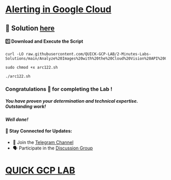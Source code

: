 # [Alerting in Google Cloud](https://www.cloudskillsboost.google/focuses/19469?parent=catalog)

## 🔑 Solution [here]()

#### 1️⃣ Download and Execute the Script  

```
curl -LO raw.githubusercontent.com/QUICK-GCP-LAB/2-Minutes-Labs-Solutions/main/Analyze%20Images%20with%20the%20Cloud%20Vision%20API%20Challenge%20Lab/arc122.sh

sudo chmod +x arc122.sh

./arc122.sh
```

### Congratulations 🎉 for completing the Lab !

##### *You have proven your determination and technical expertise. Outstanding work!*

#### *Well done!*

#### 🌟 **Stay Connected for Updates:**  
- 💬 Join the [Telegram Channel](https://t.me/quickgcplab)  
- 🗣️ Participate in the [Discussion Group](https://t.me/quickgcplabchats)

# [QUICK GCP LAB](https://www.youtube.com/@quickgcplab)